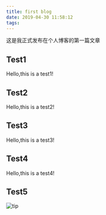 ```yaml
---
title: first blog
date: 2019-04-30 11:58:12
tags:
---
```

这是我正式发布在个人博客的第一篇文章

## Test1
Hello,this is a test1!

## Test2
Hello,this is a test2!

## Test3
Hello,this is a test3!

## Test4
Hello,this is a test4!

## Test5
![tip](/assets/blogImg/pxh.jpg)


